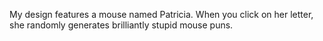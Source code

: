 My design features a mouse named Patricia. When you click on her letter, she randomly generates brilliantly stupid mouse puns.
